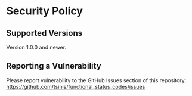 # Security Policy

## Supported Versions

Version 1.0.0 and newer.

## Reporting a Vulnerability

Please report vulnerability to the GitHub Issues section of this repository: <https://github.com/tsinis/functional_status_codes/issues>
